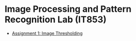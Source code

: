 # Image Processing and Pattern Recognition Lab (IT853)

- [Assignment 1: Image Thresholding](assg-1)
